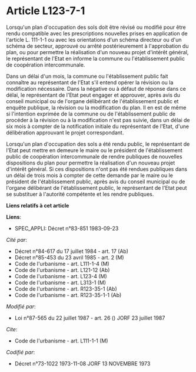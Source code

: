 # Article L123-7-1

Lorsqu'un plan d'occupation des sols doit être révisé ou modifié pour être rendu compatible avec les prescriptions nouvelles
prises en application de l'article L. 111-1-1 ou avec les orientations d'un schéma directeur ou d'un schéma de secteur,
approuvé ou arrêté postérieurement à l'approbation du plan, ou pour permettre la réalisation d'un nouveau projet d'intérêt
général, le représentant de l'Etat en informe la commune ou l'établissement public de coopération intercommunale.

Dans un délai d'un mois, la commune ou l'établissement public fait connaître au représentant de l'Etat s'il entend opérer la
révision ou la modification nécessaire. Dans la négative ou à défaut de réponse dans ce délai, le représentant de l'Etat peut
engager et approuver, après avis du conseil municipal ou de l'organe délibérant de l'établissement public et enquête
publique, la révision ou la modification du plan. Il en est de même si l'intention exprimée de la commune ou de
l'établissement public de procéder à la révision ou à la modification n'est pas suivie, dans un délai de six mois à compter
de la notification initiale du représentant de l'Etat, d'une délibération approuvant le projet correspondant.

Lorsqu'un plan d'occupation des sols a été rendu public, le représentant de l'Etat peut mettre en demeure le maire ou le
président de l'établissement public de coopération intercommunale de rendre publiques de nouvelles dispositions du plan pour
permettre la réalisation d'un nouveau projet d'intérêt général. Si ces dispositions n'ont pas été rendues publiques dans un
délai de trois mois à compter de cette demande par le maire ou le président de l'établissement public, après avis du conseil
municipal ou de l'organe délibérant de l'établissement public, le représentant de l'Etat peut se substituer à l'autorité
compétente et les rendre publiques.

**Liens relatifs à cet article**

**Liens**:

  - SPEC_APPLI: Décret n°83-851 1983-09-23

_Cité par_:

  - Décret n°84-617 du 17 juillet 1984 - art. 17 (Ab)
  - Décret n°85-453 du 23 avril 1985 - art. 2 (M)
  - Code de l'urbanisme - art. L111-1-4 (M)
  - Code de l'urbanisme - art. L121-12 (Ab)
  - Code de l'urbanisme - art. L123-4 (M)
  - Code de l'urbanisme - art. L313-1 (M)
  - Code de l'urbanisme - art. R123-35-1 (Ab)
  - Code de l'urbanisme - art. R123-35-1-1 (Ab)

_Modifié par_:

  - Loi n°87-565 du 22 juillet 1987 - art. 26 () JORF 23 juillet 1987

_Cite_:

  - Code de l'urbanisme - art. L111-1-1 (M)

_Codifié par_:

  - Décret n°73-1022 1973-11-08 JORF 13 NOVEMBRE 1973
